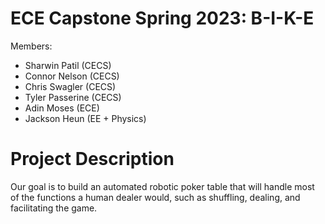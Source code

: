 # ECE Capstone Spring 2023: B-I-K-E
Members: 
<ul>
<li>Sharwin Patil (CECS)</li>
<li>Connor Nelson (CECS)</li>
<li>Chris Swagler (CECS)</li>
<li>Tyler Passerine (CECS)</li>
<li>Adin Moses (ECE)</li>
<li>Jackson Heun (EE + Physics)</li>
</ul>

# Project Description
Our goal is to build an automated robotic poker table that will handle most of the functions a human dealer would, such as shuffling, dealing, and facilitating the game.
